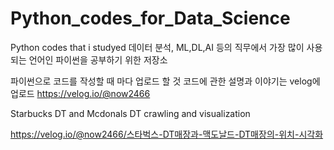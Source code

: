 # Python_codes_for_Data_Science
Python codes that i studyed
데이터 분석, ML,DL,AI 등의 직무에서 가장 많이 사용되는 언어인 파이썬을 공부하기 위한 저장소

파이썬으로 코드를 작성할 때 마다 업로드 할 것
코드에 관한 설명과 이야기는 velog에 업로드
https://velog.io/@now2466

Starbucks DT and Mcdonals DT  crawling and visualization

https://velog.io/@now2466/스타벅스-DT매장과-맥도날드-DT매장의-위치-시각화

